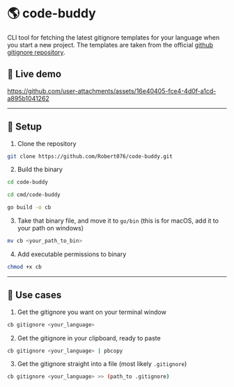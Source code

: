# 🌎 code-buddy

CLI tool for fetching the latest gitignore templates for your language when you start a new project. The templates are taken from the official [github gitignore repository](https://github.com/github/gitignore).

## 🍿 Live demo
https://github.com/user-attachments/assets/16e40405-fce4-4d0f-a1cd-a895b1041262

---

## 🚀 Setup
1. Clone the repository
```bash
git clone https://github.com/Robert076/code-buddy.git
```
2. Build the binary
```bash
cd code-buddy

cd cmd/code-buddy

go build -o cb
```
3. Take that binary file, and move it to `go/bin` (this is for macOS, add it to your path on windows)
```bash
mv cb <your_path_to_bin>
```

4. Add executable permissions to binary
```bash
chmod +x cb
```

---

## 🧩 Use cases

1. Get the gitignore you want on your terminal window
```bash
cb gitignore <your_language>
``` 
2. Get the gitignore in your clipboard, ready to paste
```bash
cb gitignore <your_language> | pbcopy
```
3. Get the gitignore straight into a file (most likely `.gitignore`)
```bash
cb gitignore <your_language> >> (path_to .gitignore)
```
